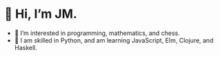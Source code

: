 # 👋 Hi, I’m JM.
- 👀 I’m interested in programming, mathematics, and chess.
- 🌱 I am skilled in Python, and am learning JavaScript, Elm, Clojure, and Haskell.

<!---
jmrec/jmrec is a ✨ special ✨ repository because its `README.md` (this file) appears on your GitHub profile.
You can click the Preview link to take a look at your changes.
--->
